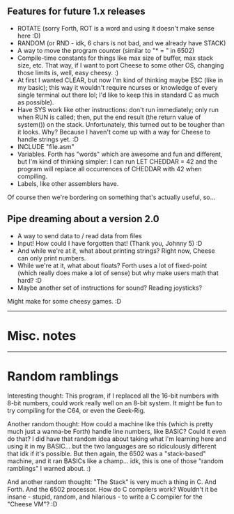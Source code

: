 ## Features for future 1.x releases

* ROTATE (sorry Forth, ROT is a word and using it doesn't make sense here :D)
* RANDOM (or RND - idk, 6 chars is not bad, and we already have STACK)
* A way to move the program counter (similar to "* = <number>" in 6502)
* Compile-time constants for things like max size of buffer, max stack size, etc.  That way, if I want to port Cheese to some other OS, changing those limits is, well, easy cheesy. :)
* At first I wanted CLEAR, but now I'm kind of thinking maybe ESC (like in my basic); this way it wouldn't require ncurses or knowledge of every single terminal out there lol; I'd like to keep this in standard C as much as possible).
* Have SYS work like other instructions: don't run immediately; only run when RUN is called; then, put the end result (the return value of system()) on the stack.
	Unfortunately, this turned out to be tougher than it looks.  Why?  Because I haven't come up with a way for Cheese to handle strings yet. :D
* INCLUDE "file.asm"
* Variables.  Forth has "words" which are awesome and fun and different, but I'm kind of thinking simpler: I can run LET CHEDDAR = 42 and the program will replace all occurrences of CHEDDAR with 42 when compiling.
* Labels, like other assemblers have.

Of course then we're bordering on something that's actually useful, so...

## Pipe dreaming about a version 2.0

* A way to send data to / read data from files
* Input!  How could I have forgotten that!  (Thank you, Johnny 5) :D
* And while we're at it, what about printing strings?  Right now, Cheese can only print numbers.
* While we're at it, what about floats?  Forth uses a lot of fixed-point (which really does make a lot of sense) but why make users math that hard? :D
* Maybe another set of instructions for sound?  Reading joysticks?

Might make for some cheesy games. :D




------------------------------------------------------------------------------------------------------------------------------------------------------------

# Misc. notes



------------------------------------------------------------------------------------------------------------------------------------------------------------

# Random ramblings

Interesting thought: This program, if I replaced all the 16-bit numbers with 8-bit numbers, could work really well on an 8-bit system.  It might be fun to try compiling for the C64, or even the Geek-Rig.

Another random thought: How could a machine like this (which is pretty much just a wanna-be Forth) handle line numbers, like BASIC?  Could it even do that?  I did have that random idea about taking what I'm learning here and using it in my BASIC... but the two languages are so ridiculously different that idk if it's possible.  But then again, the 6502 was a "stack-based" machine, and it ran BASICs like a champ... idk, this is one of those "random ramblings" I warned about. :)

And another random thought: "The Stack" is very much a thing in C.  And Forth.  And the 6502 processor.  How do C compilers work?  Wouldn't it be insane - stupid, random, and hilarious - to write a C compiler for the "Cheese VM"? :D
